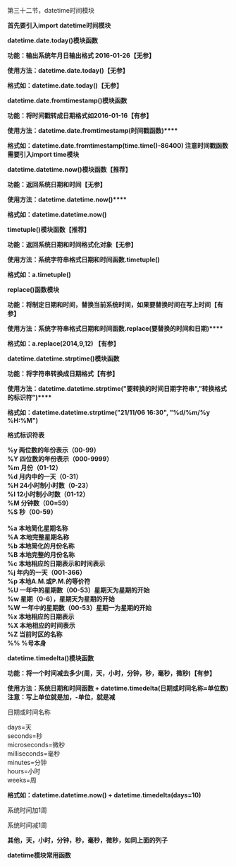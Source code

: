 第三十二节，datetime时间模块


**首先要引入import datetime时间模块**

 

**datetime.date.today()模块函数**

**功能：输出系统年月日输出格式 2016-01-26<strong>【无参】**</strong>

**使用方法：datetime.date.today()【无参】<strong><br />**</strong>

**<strong>格式如：<strong>datetime.date.today()<strong>【无参】**</strong>**<br />**</strong></strong>

 

**datetime.date.fromtimestamp()模块函数**

**功能：将时间戳转成日期格式如2016-01-16<strong>【有参】**</strong>

**使用方法：<strong>datetime.date.fromtimestamp(时间戳函数)****<br />**</strong>

**<strong>格式如：datetime.date.fromtimestamp(time.time()-86400) 注意时间戳函数需要引入import <strong><strong>time模块**</strong>**<br />**</strong></strong>

 

**datetime.datetime.now()模块函数【推荐】**

**功能：返回系统日期和时间【无参】**

**使用方法：<strong>datetime.datetime.now()****<br />**</strong>

**<strong>格式如：<strong>datetime.datetime.now()**</strong></strong>

 

**timetuple()模块函数【推荐】**

**功能：返回系统日期和时间格式化对象【无参】**

**使用方法：<strong>系统字符串格式日期和时间函数.<strong>timetuple()**</strong>**<br />**</strong>

**<strong>格式如：a.timetuple()<strong><br />**</strong></strong>

 

**replace()函数模块**

**功能：将制定日期和时间，替换当前系统时间，如果要替换时间在写上时间【有参】**

**使用方法：系统字符串格式日期和时间函数.<strong>replace(要替换的时间和日期)****<br />**</strong>

**格式如：a.replace(2014,9,12) 【有参】**

 

**datetime.datetime.strptime()模块函数**

**功能：将字符串转换成日期格式【有参】**

**使用方法：<strong>datetime.datetime.strptime("要转换的时间日期字符串","转换格式的标识符")****<br />**</strong>

**格式如：datetime.datetime.strptime("21/11/06 16:30", "%d/%m/%y %H:%M")**

 

**格式标识符表**

**%y 两位数的年份表示（00-99）<br />%Y 四位数的年份表示（000-9999）<br />%m 月份（01-12）<br />%d 月内中的一天（0-31）<br />%H 24小时制小时数（0-23）<br />%I 12小时制小时数（01-12） <br />%M 分钟数（00=59）<br />%S 秒（00-59）<br /><br />%a 本地简化星期名称<br />%A 本地完整星期名称<br />%b 本地简化的月份名称<br />%B 本地完整的月份名称<br />%c 本地相应的日期表示和时间表示<br />%j 年内的一天（001-366）<br />%p 本地A.M.或P.M.的等价符<br />%U 一年中的星期数（00-53）星期天为星期的开始<br />%w 星期（0-6），星期天为星期的开始<br />%W 一年中的星期数（00-53）星期一为星期的开始<br />%x 本地相应的日期表示<br />%X 本地相应的时间表示<br />%Z 当前时区的名称<br />%% %号本身**

 

**datetime.timedelta()模块函数**

**功能：将一个时间减去多少(周，天，小时，分钟，秒，毫秒，微秒)【有参】**

**使用方法：<strong>系统日期和时间函数 + <strong>datetime.timedelta(日期或时间名称=单位数) 注意：写上单位就是加，-单位，就是减**</strong>**<br />**</strong>

日期或时间名称

days=天<br />seconds=秒<br />microseconds=微秒<br />milliseconds=毫秒<br />minutes=分钟<br />hours=小时<br />weeks=周

**格式如：datetime.datetime.now() + datetime.timedelta(days=10)**

系统时间加1周

系统时间减1周

**其他，天，小时，分钟，秒，毫秒，微秒，如同上面的列子**

 

**datetime模块常用函数**

 
